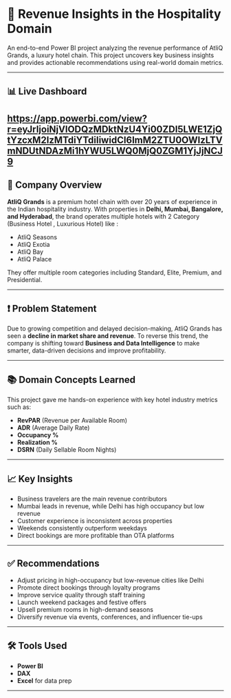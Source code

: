 # 🏨 Revenue Insights in the Hospitality Domain

An end-to-end Power BI project analyzing the revenue performance of AtliQ Grands, a luxury hotel chain. This project uncovers key business insights and provides actionable recommendations using real-world domain metrics.

---

## 📊 Live Dashboard

https://app.powerbi.com/view?r=eyJrIjoiNjVlODQzMDktNzU4Yi00ZDI5LWE1ZjQtYzcxM2IzMTdiYTdiIiwidCI6ImM2ZTU0OWIzLTVmNDUtNDAzMi1hYWU5LWQ0MjQ0ZGM1YjJjNCJ9
---

## 🏢 Company Overview

**AtliQ Grands** is a premium hotel chain with over 20 years of experience in the Indian hospitality industry. With properties in **Delhi, Mumbai, Bangalore, and Hyderabad**, the brand operates multiple hotels with 2 Category (Business Hotel , Luxurious Hotel) like :
- AtliQ Seasons
- AtliQ Exotia
- AtliQ Bay
- AtliQ Palace

They offer multiple room categories including Standard, Elite, Premium, and Presidential.

---

## ❗ Problem Statement

Due to growing competition and delayed decision-making, AtliQ Grands has seen a **decline in market share and revenue**. To reverse this trend, the company is shifting toward **Business and Data Intelligence** to make smarter, data-driven decisions and improve profitability.

---

## 📚 Domain Concepts Learned

This project gave me hands-on experience with key hotel industry metrics such as:
- **RevPAR** (Revenue per Available Room)
- **ADR** (Average Daily Rate)
- **Occupancy %**
- **Realization %** 
- **DSRN** (Daily Sellable Room Nights)

---

## 📈 Key Insights

- Business travelers are the main revenue contributors  
- Mumbai leads in revenue, while Delhi has high occupancy but low revenue  
- Customer experience is inconsistent across properties  
- Weekends consistently outperform weekdays  
- Direct bookings are more profitable than OTA platforms

---

## ✅ Recommendations

- Adjust pricing in high-occupancy but low-revenue cities like Delhi  
- Promote direct bookings through loyalty programs  
- Improve service quality through staff training  
- Launch weekend packages and festive offers  
- Upsell premium rooms in high-demand seasons  
- Diversify revenue via events, conferences, and influencer tie-ups

---

## 🛠️ Tools Used

- **Power BI**
- **DAX**
- **Excel** for data prep

---

